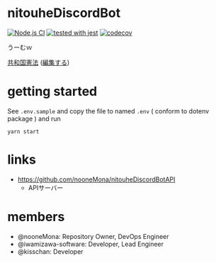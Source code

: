# nitouheDiscordBot
[![Node.js CI](https://github.com/nooneMona/nitouheDiscordBot/actions/workflows/node.js.yml/badge.svg)](https://github.com/nooneMona/nitouheDiscordBot/actions/workflows/node.js.yml)
[![tested with jest](https://img.shields.io/badge/tested_with-jest-99424f.svg)](https://github.com/facebook/jest)
[![codecov](https://codecov.io/gh/nooneMona/nitouheDiscordBot/branch/develop/graph/badge.svg?token=JRRU3ZBNR5)](https://codecov.io/gh/nooneMona/nitouheDiscordBot)

うーむｗ

[共和国憲法](https://noonemona.github.io/nitouheDiscordBot/)
([編集する](https://github.com/nooneMona/nitouheDiscordBot/edit/docs/docs/index.html))

# getting started
See `.env.sample` and copy the file to named `.env` ( conform to dotenv package )
and run 
```
yarn start
```

# links
- https://github.com/nooneMona/nitouheDiscordBotAPI
  - APIサーバー

# members
- @nooneMona: Repository Owner, DevOps Engineer
- @iwamizawa-software: Developer, Lead Engineer
- @kisschan: Developer
